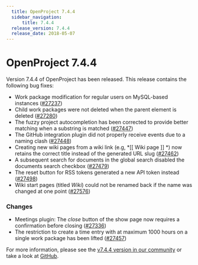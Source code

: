 ```yaml
---
  title: OpenProject 7.4.4
  sidebar_navigation:
      title: 7.4.4
  release_version: 7.4.4
  release_date: 2018-05-07
---
```



# OpenProject 7.4.4

Version
7.4.4 of OpenProject has been released. This release contains the
following bug
    fixes:

  - Work package modification for regular users on MySQL-based
    instances ([\#27237](https://community.openproject.com/wp/27237))
  - Child work packages were not deleted when the parent element is
    deleted ([\#27280](https://community.openproject.com/wp/27280))
  - The fuzzy project autocompletion has been corrected to provide
    better matching when a substring is matched
    ([\#27447](https://community.openproject.com/wp/27447))
  - The GitHub integration plugin did not properly receive events due to
    a naming clash
    ([\#27448](https://community.openproject.com/wp/27448))
  - Creating new wiki pages from a wiki link (e.g,  *\[\[
    Wiki
    page \]\] *) now retains the correct title instead of the generated
    URL slug ([\#27462](https://community.openproject.com/wp/27462))
  - A subsequent search for documents in the global search disabled the
    documents search checkbox
    ([\#27479](https://community.openproject.com/wp/27479))
  - The reset button for RSS tokens generated a new API token instead
    ([\#27498](https://community.openproject.com/wp/27498))
  - Wiki
    start pages
    (titled *Wiki*)
    could not be renamed back if the name was changed at one point
    ([\#27576](https://community.openproject.com/wp/27576))

 

### Changes

  - Meetings
    plugin: The *close* button of the show page now requires a
    confirmation before closing
    ([\#27336](https://community.openproject.com/wp/27336))
  - The restriction to create a time entry with at maximum 1000 hours on
    a single work package has been lifted
    ([\#27457](https://community.openproject.com/wp/27457))

 

For more information, please see the [v7.4.4 version in our
community](https://community.openproject.com/versions/924) or take
a look
at [GitHub](https://github.com/opf/openproject/tree/v7.4.4).


